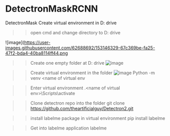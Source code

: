 # DetectronMaskRCNN
DetectronMask
Create virtual environment in D: drive
>> open cmd and change directory to D: drive

![image](https://user-images.githubusercontent.com/62688692/153146329-67c369be-fa25-47f2-bda4-40ba8114ff44.png

>> Create one empty folder at D: drive 
![image](https://user-images.githubusercontent.com/62688692/153146389-f6ada386-5ead-432e-bf52-14dc5acb8ed8.png)

>> Create virtual environment in the folder
![image](https://user-images.githubusercontent.com/62688692/153146429-81cd8955-0769-4710-8b67-093cefc9cc09.png)
Python -m venv <name of virtual env
                     
 >>Enter virtual environment
.\<name of virtual env>\Scripts\activate
 

>>Clone detectron repo into the folder
git clone https://github.com/theartificialguy/Detectron2.git
  
>>install labelme package in virtual environment
pip install labelme
  
>>Get into labelme application 
labelme
                    
  
  
